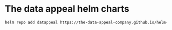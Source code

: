 # The data appeal helm charts

```bash
helm repo add datappeal https://the-data-appeal-company.github.io/helm-charts/
```
